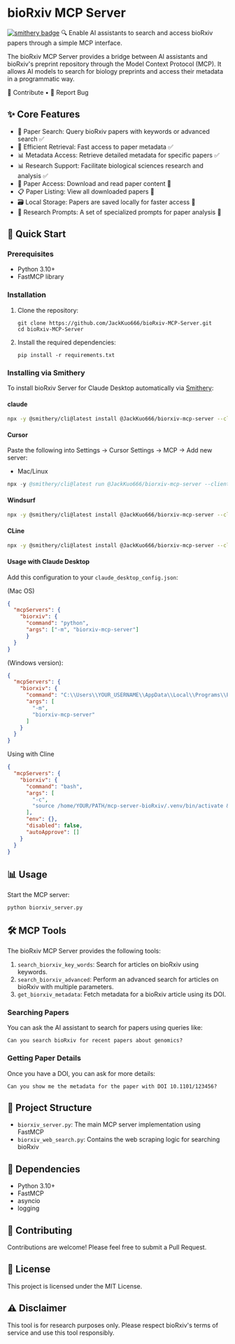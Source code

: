 # bioRxiv MCP Server

[![smithery badge](https://smithery.ai/badge/@JackKuo666/biorxiv-mcp-server)](https://smithery.ai/server/@JackKuo666/biorxiv-mcp-server)
🔍 Enable AI assistants to search and access bioRxiv papers through a simple MCP interface.

The bioRxiv MCP Server provides a bridge between AI assistants and bioRxiv's preprint repository through the Model Context Protocol (MCP). It allows AI models to search for biology preprints and access their metadata in a programmatic way.

🤝 Contribute • 📝 Report Bug

## ✨ Core Features
- 🔎 Paper Search: Query bioRxiv papers with keywords or advanced search ✅
- 🚀 Efficient Retrieval: Fast access to paper metadata ✅
- 📊 Metadata Access: Retrieve detailed metadata for specific papers ✅
- 📊 Research Support: Facilitate biological sciences research and analysis ✅
- 📄 Paper Access: Download and read paper content 📝
- 📋 Paper Listing: View all downloaded papers 📝
- 🗃️ Local Storage: Papers are saved locally for faster access 📝
- 📝 Research Prompts: A set of specialized prompts for paper analysis 📝

## 🚀 Quick Start

### Prerequisites

- Python 3.10+
- FastMCP library

### Installation

1. Clone the repository:
   ```
   git clone https://github.com/JackKuo666/bioRxiv-MCP-Server.git
   cd bioRxiv-MCP-Server
   ```

2. Install the required dependencies:
   ```
   pip install -r requirements.txt
   ```

### Installing via Smithery

To install bioRxiv Server for Claude Desktop automatically via [Smithery](https://smithery.ai/server/biorxiv-mcp-server):

#### claude

```bash
npx -y @smithery/cli@latest install @JackKuo666/biorxiv-mcp-server --client claude --config "{}"
```

#### Cursor

Paste the following into Settings → Cursor Settings → MCP → Add new server: 
- Mac/Linux  
```s
npx -y @smithery/cli@latest run @JackKuo666/biorxiv-mcp-server --client cursor --config "{}" 
```
#### Windsurf
```sh
npx -y @smithery/cli@latest install @JackKuo666/biorxiv-mcp-server --client windsurf --config "{}"
```
#### CLine
```sh
npx -y @smithery/cli@latest install @JackKuo666/biorxiv-mcp-server --client cline --config "{}"
```

#### Usage with Claude Desktop

Add this configuration to your `claude_desktop_config.json`:

(Mac OS)

```json
{
  "mcpServers": {
    "biorxiv": {
      "command": "python",
      "args": ["-m", "biorxiv-mcp-server"]
      }
  }
}
```

(Windows version):

```json
{
  "mcpServers": {
    "biorxiv": {
      "command": "C:\\Users\\YOUR_USERNAME\\AppData\\Local\\Programs\\Python\\Python311\\python.exe",
      "args": [
        "-m",
        "biorxiv-mcp-server"
      ]
    }
  }
}
```
Using with Cline
```json
{
  "mcpServers": {
    "biorxiv": {
      "command": "bash",
      "args": [
        "-c",
        "source /home/YOUR/PATH/mcp-server-bioRxiv/.venv/bin/activate && python /home/YOUR/PATH/mcp-server-bioRxiv/biorxiv_server.py"
      ],
      "env": {},
      "disabled": false,
      "autoApprove": []
    }
  }
}
```


## 📊 Usage

Start the MCP server:

```bash
python biorxiv_server.py
```

## 🛠 MCP Tools

The bioRxiv MCP Server provides the following tools:

1. `search_biorxiv_key_words`: Search for articles on bioRxiv using keywords.
2. `search_biorxiv_advanced`: Perform an advanced search for articles on bioRxiv with multiple parameters.
3. `get_biorxiv_metadata`: Fetch metadata for a bioRxiv article using its DOI.

### Searching Papers

You can ask the AI assistant to search for papers using queries like:
```
Can you search bioRxiv for recent papers about genomics?
```

### Getting Paper Details

Once you have a DOI, you can ask for more details:
```
Can you show me the metadata for the paper with DOI 10.1101/123456?
```

## 📁 Project Structure

- `biorxiv_server.py`: The main MCP server implementation using FastMCP
- `biorxiv_web_search.py`: Contains the web scraping logic for searching bioRxiv

## 🔧 Dependencies

- Python 3.10+
- FastMCP
- asyncio
- logging

## 🤝 Contributing

Contributions are welcome! Please feel free to submit a Pull Request.

## 📄 License

This project is licensed under the MIT License.

## ⚠️ Disclaimer

This tool is for research purposes only. Please respect bioRxiv's terms of service and use this tool responsibly.
